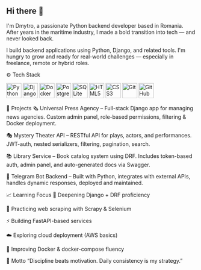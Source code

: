 ## Hi there 👋
I'm Dmytro, a passionate Python backend developer based in Romania.
After years in the maritime industry, I made a bold transition into tech — and never looked back.

I build backend applications using Python, Django, and related tools. I'm hungry to grow and ready for real-world challenges — especially in freelance, remote or hybrid roles.

⚙️ Tech Stack
<p align="left"> <img src="https://cdn.jsdelivr.net/gh/devicons/devicon/icons/python/python-original.svg" alt="Python" width="40" height="40"/> <img src="https://cdn.jsdelivr.net/gh/devicons/devicon/icons/django/django-plain.svg" alt="Django" width="40" height="40"/> <img src="https://cdn.jsdelivr.net/gh/devicons/devicon/icons/docker/docker-original.svg" alt="Docker" width="40" height="40"/> <img src="https://cdn.jsdelivr.net/gh/devicons/devicon/icons/postgresql/postgresql-original.svg" alt="PostgreSQL" width="40" height="40"/> <img src="https://cdn.jsdelivr.net/gh/devicons/devicon/icons/sqlite/sqlite-original.svg" alt="SQLite" width="40" height="40"/> <img src="https://cdn.jsdelivr.net/gh/devicons/devicon/icons/html5/html5-original.svg" alt="HTML5" width="40" height="40"/> <img src="https://cdn.jsdelivr.net/gh/devicons/devicon/icons/css3/css3-original.svg" alt="CSS3" width="40" height="40"/> <img src="https://cdn.jsdelivr.net/gh/devicons/devicon/icons/git/git-original.svg" alt="Git" width="40" height="40"/> <img src="https://cdn.jsdelivr.net/gh/devicons/devicon/icons/github/github-original.svg" alt="GitHub" width="40" height="40"/> </p>
🧩 Projects
🗞️ Universal Press Agency – Full-stack Django app for managing news agencies. Custom admin panel, role-based permissions, filtering & Docker deployment.

🎭 Mystery Theater API – RESTful API for plays, actors, and performances. JWT-auth, nested serializers, filtering, pagination, search.

📚 Library Service – Book catalog system using DRF. Includes token-based auth, admin panel, and auto-generated docs via Swagger.

🤖 Telegram Bot Backend – Built with Python, integrates with external APIs, handles dynamic responses, deployed and maintained.

📈 Learning Focus
🐍 Deepening Django + DRF proficiency

🔎 Practicing web scraping with Scrapy & Selenium

⚡ Building FastAPI-based services

☁️ Exploring cloud deployment (AWS basics)

🐳 Improving Docker & docker-compose fluency

🌟 Motto
“Discipline beats motivation. Daily consistency is my strategy.”
